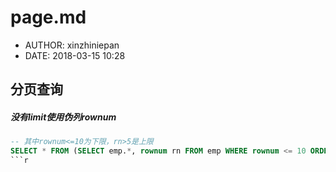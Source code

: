 #  page.md
 - AUTHOR: xinzhiniepan
 - DATE: 2018-03-15 10:28

##

## 分页查询
##### 没有limit使用伪列rownum
```sql
-- 其中rownum<=10为下限，rn>5是上限
SELECT * FROM (SELECT emp.*, rownum rn FROM emp WHERE rownum <= 10 ORDER BY empno ASC) WHERE rn > 5  ;
```r
